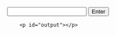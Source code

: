 <!DOCTYPE html>
<html>
<head>
<meta charset="UTF-8">
<title>Fibonacci Sequence</title>


 <input type text="text" id="txtloop" />
        <input type="button" id="btnEnter" value="Enter" onclick="fibonacci_series(txtloop.value)" />

        <p id="output"></p>
<p id="demo"></p>

<script> 
    var fibonacci_series = function (n) 
    {
    if (n==1) 
    {
    var loop = [0, 1];
    document.getElementById("output").innerHTML = loop;
    return loop;
    } 
    else 
    {
        var s = fibonacci_series(n - 1);
        s.push(s[s.length - 1] + s[s.length - 2]);
        document.getElementById("output").innerHTML =s;
        return s;
    }
    
    };


</script>

</head>

<body onload="fibonacci_series()">
<div id="display">

</div>
</body>

</html>
